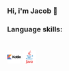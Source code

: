 ### Hi, i'm Jacob 👋

### Language skills:
# 
<img height="32" src="https://github.com/devicons/devicon/blob/master/icons/kotlin/kotlin-original-wordmark.svg" title="Kotlin"/> <img height="32" src="https://github.com/devicons/devicon/blob/master/icons/java/java-original-wordmark.svg" title="Java"/>
